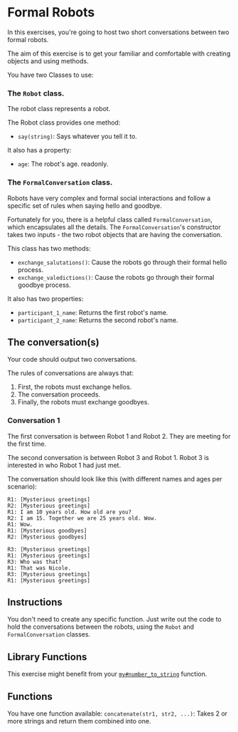 # Formal Robots

In this exercises, you're going to host two short conversations between two formal robots.

The aim of this exercise is to get your familiar and comfortable with creating objects and using methods.

You have two Classes to use:

### The `Robot` class.

The robot class represents a robot.

The Robot class provides one method:

- `say(string)`: Says whatever you tell it to.

It also has a property:

- `age`: The robot's age. readonly.

### The `FormalConversation` class.

Robots have very complex and formal social interactions and follow a specific set of rules when saying hello and goodbye.

Fortunately for you, there is a helpful class called `FormalConversation`, which encapsulates all the details.
The `FormalConversation`'s constructor takes two inputs - the two robot objects that are having the conversation.

This class has two methods:

- `exchange_salutations()`: Cause the robots go through their formal hello process.
- `exchange_valedictions()`: Cause the robots go through their formal goodbye process.

It also has two properties:

- `participant_1_name`: Returns the first robot's name.
- `participant_2_name`: Returns the second robot's name.

## The conversation(s)

Your code should output two conversations.

The rules of conversations are always that:

1. First, the robots must exchange hellos.
2. The conversation proceeds.
3. Finally, the robots must exchange goodbyes.

### Conversation 1

The first conversation is between Robot 1 and Robot 2.
They are meeting for the first time.

The second conversation is between Robot 3 and Robot 1.
Robot 3 is interested in who Robot 1 had just met.

The conversation should look like this (with different names and ages per scenario):

```
R1: [Mysterious greetings]
R2: [Mysterious greetings]
R1: I am 10 years old. How old are you?
R2: I am 15. Together we are 25 years old. Wow.
R1: Wow.
R1: [Mysterious goodbyes]
R2: [Mysterious goodbyes]

R3: [Mysterious greetings]
R1: [Mysterious greetings]
R3: Who was that?
R1: That was Nicole.
R3: [Mysterious greetings]
R1: [Mysterious greetings]
```

## Instructions

You don't need to create any specific function.
Just write out the code to hold the conversations between the robots, using the `Robot` and `FormalConversation` classes.

## Library Functions

This exercise might benefit from your [`my#number_to_string`](/bootcamp/custom_functions/number_to_string/edit) function.

## Functions

You have one function available:
`concatenate(str1, str2, ...)`: Takes 2 or more strings and return them combined into one.

